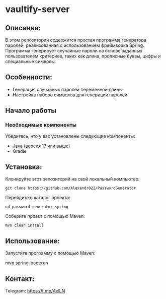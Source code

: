 # vaultify-server
## Описание:

 В этом репозитории содержится простая программа генератора паролей, реализованная с использованием фреймворка Spring. Программа генерирует случайные пароли на основе заданных пользователем критериев, таких как длина, прописные буквы, цифры и специальные символы.

## Особенности:

- Генерация случайных паролей переменной длины.
- Настройка набора символов для генерации паролей.

 ## Начало работы
### Необходимые компоненты
Убедитесь, что у вас установлены следующие компоненты:
- Java (версия 17 или выше)
- Gradle

## Установка:

Клонируйте этот репозиторий на свой локальный компьютер:

    git clone https://github.com/Alexandr022/PasswordGenerator

Перейдите в каталог проекта:

    cd password-generator-spring

Соберите проект с помощью Maven:

    mvn clean install
    
## Использование:

 Запустите программу с помощью Maven:

   mvn spring-boot:run

## Контакт:

Telegram: https://t.me/AxlLN
